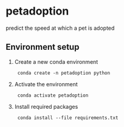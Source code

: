 # petadoption
predict the speed at which a pet is adopted


## Environment setup
1. Create a new conda environment

        conda create -n petadoption python

2. Activate the environment

        conda activate petadoption

3. Install required packages

        conda install --file requirements.txt